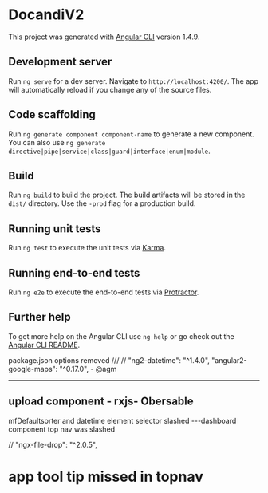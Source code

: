 # DocandiV2

This project was generated with [Angular CLI](https://github.com/angular/angular-cli) version 1.4.9.

## Development server

Run `ng serve` for a dev server. Navigate to `http://localhost:4200/`. The app will automatically reload if you change any of the source files.

## Code scaffolding

Run `ng generate component component-name` to generate a new component. You can also use `ng generate directive|pipe|service|class|guard|interface|enum|module`.

## Build

Run `ng build` to build the project. The build artifacts will be stored in the `dist/` directory. Use the `-prod` flag for a production build.

## Running unit tests

Run `ng test` to execute the unit tests via [Karma](https://karma-runner.github.io).

## Running end-to-end tests

Run `ng e2e` to execute the end-to-end tests via [Protractor](http://www.protractortest.org/).

## Further help

To get more help on the Angular CLI use `ng help` or go check out the [Angular CLI README](https://github.com/angular/angular-cli/blob/master/README.md).

package.json options removed 
///   // "ng2-datetime": "^1.4.0",
 "angular2-google-maps": "^0.17.0", - @agm

 ----
 upload component - rxjs- Obersable
 -- 
 mfDefaultsorter and datetime element selector slashed
 ---dashboard component top nav was slashed

 // "ngx-file-drop": "^2.0.5",

 # app tool tip missed in topnav